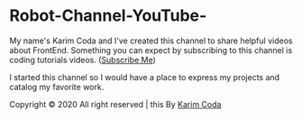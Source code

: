 # Robot-Channel-YouTube-
My name's Karim Coda and I've created this channel to share helpful videos about FrontEnd. Something you can expect by subscribing to this channel is coding tutorials videos.
(<a href="https://www.youtube.com/channel/UC4K13feyvHML3JU5G6slgYw">Subscribe Me</a>) <br/> 


I started this channel so I would have a place to express my projects and catalog my favorite work.

Copyright &copy; 2020 All right reserved | this By <a href="https://www.instagram.com/karimcoda">Karim Coda</a>
